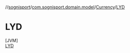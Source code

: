 //[sognisport](../../../../index.md)/[com.sognisport.domain.model](../../index.md)/[Currency](../index.md)/[LYD](index.md)

# LYD

[JVM]\
[LYD](index.md)
